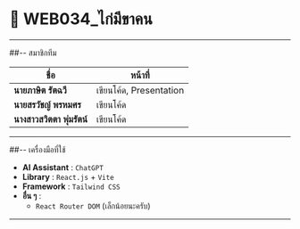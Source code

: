 # 🐔 WEB034_ไก่มีขาคน

---

##-- สมาชิกทีม

| ชื่อ | หน้าที่ |
|------|----------|
| **นายภาษิต รัตฉวี** | เขียนโค้ด, Presentation |
| **นายสรวัชญ์ พรหมศร** | เขียนโค้ด |
| **นางสาวสวิตตา พุ่มรัตน์** | เขียนโค้ด |

---

##-- เครื่องมือที่ใช้

- **AI Assistant** : `ChatGPT`
- **Library** : `React.js` + `Vite`
- **Framework** : `Tailwind CSS`
- **อื่น ๆ** :
  - `React Router DOM` (เล็กน้อยนะครับ)

---
